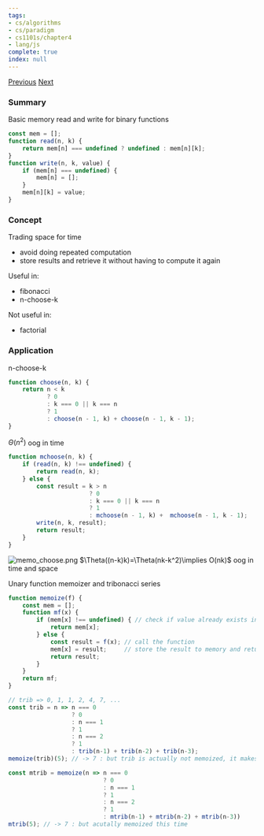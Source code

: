 ```yaml
---
tags:
- cs/algorithms
- cs/paradigm
- cs1101s/chapter4
- lang/js
complete: true
index: null
---
```

[Previous](/labyrinth/notes/cs/cs1101s/streams)   [Next](/labyrinth/notes/cs/cs1101s/metalinguistic_abstraction)

### Summary
Basic memory read and write for binary functions
```js
const mem = [];
function read(n, k) {
	return mem[n] === undefined ? undefined : mem[n][k];
}
function write(n, k, value) {
	if (mem[n] === undefined) {
		mem[n] = [];
	}
	mem[n][k] = value;
}
```

### Concept
Trading space for time
- avoid doing repeated computation
- store results and retrieve it  without having to compute it again

Useful in:
- fibonacci
- n-choose-k

Not useful in:
- factorial

### Application
n-choose-k
```js
function choose(n, k) {
	return n < k
		   ? 0
		   : k === 0 || k === n 
		   ? 1
		   : choose(n - 1, k) + choose(n - 1, k - 1);
}
```
$\Theta(n^2)$ oog in time
```js
function mchoose(n, k) {
	if (read(n, k) !== undefined) {
		return read(n, k);
	} else {
		const result = k > n 
					   ? 0 
					   : k === 0 || k === n 
					   ? 1 
					   : mchoose(n - 1, k) +  mchoose(n - 1, k - 1);
		write(n, k, result);
		return result;
	}
} 
```
<img src="/labyrinth/assets/memo_choose.png" alt="memo_choose.png" class="mx-auto object-fill" style="" />
$\Theta((n-k)k)=\Theta(nk-k^2)\implies O(nk)$ oog in time and space

Unary function memoizer and tribonacci series
```js
function memoize(f) {
	const mem = [];
	function mf(x) {
		if (mem[x] !== undefined) { // check if value already exists in memory
			return mem[x];
		} else {
			const result = f(x); // call the function
			mem[x] = result;     // store the result to memory and return
			return result;
		}
	}
	return mf;
}

// trib => 0, 1, 1, 2, 4, 7, ...
const trib = n => n === 0 
				  ? 0
				  : n === 1
				  ? 1
				  : n === 2
				  ? 1
				  : trib(n-1) + trib(n-2) + trib(n-3);
memoize(trib)(5); // -> 7 : but trib is actually not memoized, it makes calls to the un memoized trib()

const mtrib = memoize(n => n === 0 
				           ? 0
						   : n === 1
						   ? 1
						   : n === 2
						   ? 1
						   : mtrib(n-1) + mtrib(n-2) + mtrib(n-3))
mtrib(5); // -> 7 : but acutally memoized this time
```